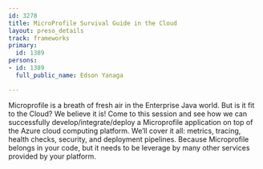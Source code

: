 ```yaml
---
id: 3278
title: MicroProfile Survival Guide in the Cloud
layout: preso_details
track: frameworks
primary:
  id: 1389
persons:
- id: 1389
  full_public_name: Edson Yanaga

---
```

Microprofile is a breath of fresh air in the Enterprise Java world. But is it fit to the Cloud? We believe it is! Come to this session and see how we can successfully develop/integrate/deploy a Microprofile application on top of the Azure cloud computing platform. We’ll cover it all: metrics, tracing, health checks, security, and deployment pipelines. Because Microprofile belongs in your code, but it needs to be leverage by many other services provided by your platform.